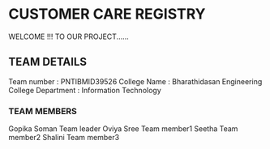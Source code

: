 # CUSTOMER CARE REGISTRY
WELCOME !!! TO OUR PROJECT......
## TEAM DETAILS
Team number    :    PNTIBMID39526
College Name   :    Bharathidasan Engineering College
Department     :    Information Technology
### TEAM MEMBERS
Gopika Soman  Team leader
Oviya Sree    Team member1
Seetha        Team member2
Shalini       Team member3
